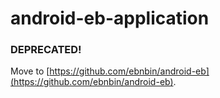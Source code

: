 # android-eb-application

### **DEPRECATED!**

Move to [https://github.com/ebnbin/android-eb](https://github.com/ebnbin/android-eb).
